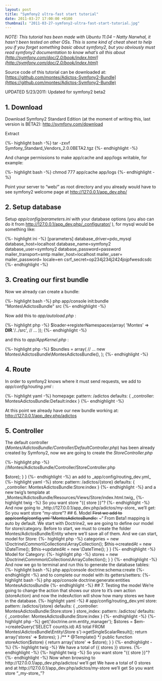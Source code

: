 ```yaml
---
layout: post
title: "Symfony2 ultra-fast start tutorial"
date: 2011-03-27 17:00:00 +0100
thumbnail: "2011-03-27-symfony2-ultra-fast-start-tutorial.jpg"
---
```

_NOTE: This tutorial has been made with Ubuntu 11.04 – Natty Narwhal, it hasn’t been tested on other OSs. This is some kind of cheat sheet to help you if you forget something basic about symfony2, but you obviously must read symfony2 documentation to know what’s all this about [http://symfony.com/doc/2.0/book/index.html](http://symfony.com/doc/2.0/book/index.html)_

Source code of this tutorial can be downloaded at: [https://github.com/montes/Adictos-Symfony2-Bundle](https://github.com/montes/Adictos-Symfony2-Bundle)

UPDATED 5/23/2011: Updated for symfony2 beta2

## 1. Download

Download Symfony2 Standard Edition (at the moment of writing this, last version is BETA2): http://symfony.com/download

Extract

{%- highlight bash -%}
tar -zxvf Symfony_Standard_Vendors_2.0.0BETA2.tgz
{%- endhighlight -%}

And change permissions to make app/cache and app/logs writable, for example:

{%- highlight bash -%}
chmod 777 app/cache app/logs
{%- endhighlight -%}

Point your server to “web/” as root directory and you already would have to see symfony2 welcome page at http://127.0.0.1/app_dev.php/

## 2. Setup database

Setup _app/config/parameters.ini_ with your database options (you also can do it from http://127.0.0.1/app_dev.php/_configurator/ ), for mysql would be something like:

{%- highlight ini -%}
[parameters]
    database_driver=pdo_mysql
    database_host=localhost
    database_name=symfony2
    database_user=symfony2
    database_password=password
    mailer_transport=smtp
    mailer_host=localhost
    mailer_user=
    mailer_password=
    locale=en
    csrf_secret=op234j234j2424jojpfwesdcsdc
{%- endhighlight -%}

## 3. Creating our first bundle

Now we already can create a bundle:

{%- highlight bash -%}
php app/console init:bundle "Montes\AdictosBundle" src
{%- endhighlight -%}

Now add this to _app/autoload.php_ :

{%- highlight php -%}
$loader->registerNamespaces(array(
    'Montes'                         => __DIR__.'/../src',
    // ...
));
{%- endhighlight -%}

and this to _app/AppKernel.php_ :

{%- highlight php -%}
$bundles = array(
    // ...
    new Montes\AdictosBundle\MontesAdictosBundle(),
);
{%- endhighlight -%}

## 4. Route

In order to symfony2 knows where it must send requests, we add to _app/config/routing.yml_ :

{%- highlight yaml -%}
homepage:
    pattern:  /adictos
    defaults: { _controller: MontesAdictosBundle:Default:index }
{%- endhighlight -%}

At this point we already have our new bundle working at: http://127.0.0.1/app_dev.php/adictos

## 5. Controller

The default controller (_Montes/AdictosBundle/Controller/DefaultController.php_) has been already created by Symfony2, now we are going to create the _StoreController.php_

{%- highlight php -%}
//Montes/AdictosBundle/Controller/StoreController.php
<?php

namespace Montes\AdictosBundle\Controller;

use Symfony\Bundle\FrameworkBundle\Controller\Controller;
use Sensio\Bundle\FrameworkExtraBundle\Configuration\Template;

class StoreController extends Controller
{
    /**
     * @Template()
     */
    public function indexAction($store)
    {
        return array('store' => $store);
    }
}
{%- endhighlight -%}

an add to _app/config/routing_dev.yml_

{%- highlight yaml -%}
store:
    pattern: /adictos/{store}
    defaults: { _controller: MontesAdictosBundle:Store:index }
{%- endhighlight -%}

and a new twig’s template at _Montes/AdictosBundle/Resources/Views/Store/index.html.twig_

{%- highlight twig -%}
So you want store "{{ store }}"?
{%- endhighlight -%}

And now going to _http://127.0.0.1/app_dev.php/adictos/my-store_ we’ll get:

So you want store “my-store”?

## 6. Model

<span style="text-decoration: line-through">First we add to app/config/config.yml “MontesAdictosBundle:</span> ~“ From Beta1 mapping is auto by default.

We start with Doctrine2, we are going to define our model for store/category. Before to start, we must to create the folder Montes/AdictosBundle/Entity where we’ll save all of them.

And we can start, model for Store:

{%- highlight php -%}
<?php
// Montes/AdictosBundle/Entity/Store.php

namespace Montes\AdictosBundle\Entity;

use Doctrine\ORM\Mapping as ORM;

/**
 * @ORM\Entity
 */
class Store
{
    /**
     * @ORM\Id
     * @ORM\Column(type="integer")
     * @ORM\GeneratedValue(strategy="AUTO")
     */
     protected $id;

    /**
     * @ORM\ManyToMany(targetEntity="Category")
     * @ORM\JoinTable(name="stores_categories",
     *      joinColumns={@ORM\JoinColumn(name="store_id", referencedColumnName="id")},
     *      inverseJoinColumns={@ORM\JoinColumn(name="category_id", referencedColumnName="id")})
     */
    protected $categories;

    /**
     * @ORM\Column(type="string", length="255")
     */
    protected $url;

    /**
     * @ORM\Column(type="string", length="255")
     */
    protected $name;

    /**
     * @ORM\Column(type="integer")
     */
    protected $clicks = 0;

    /**
     * @ORM\Column(type="boolean")
     */
    protected $validated = false;

    /**
     * @ORM\Column(type="integer")
     */
    protected $pcomments = 0;

    /**
     * @ORM\Column(type="integer")
     */
    protected $ncomments = 0;

    /**
     * @ORM\Column(type="boolean")
     */
    protected $active = false;

    /**
     * @ORM\Column(type="datetime", name="updated_at")
     */
    protected $updatedAt;

    /**
     * @ORM\Column(type="datetime", name="created_at")
     */
    protected $createdAt;

    public function __construct()
    {
        $this->categories = new \Doctrine\Common\Collections\ArrayCollection();
        $this->createdAt = new \DateTime();
        $this->updatedAt = new \DateTime();
    }
}
{%- endhighlight -%}

Model for Category:

{%- highlight php -%}
<?php
// Montes/AdictosBundle/Entity/Category.php

namespace Montes\AdictosBundle\Entity;

use Doctrine\ORM\Mapping as ORM;

/**
 * @ORM\Entity
 */
class Category
{
    /**
     * @ORM\Id
     * @ORM\Column(type="integer")
     * @ORM\GeneratedValue(strategy="AUTO")
     */
    protected $id;

    /**
     * @ORM\OneToMany(targetEntity="Category", mappedBy="parent")
     */
    protected $children;

    /**
     * @ORM\ManyToOne(targetEntity="Category", inversedBy="children")
     * @ORM\JoinColumn(name="parent_id", referencedColumnName="id")
     * @ORM\Column(nullable="true")
     */
    protected $parent;

    /**
     * @ORM\ManyToMany(targetEntity="Store", mappedBy="categories")
     */
    protected $stores;

    /**
     * @ORM\Column(type="string", length="255")
     */
    protected $name;

    /**
     * @ORM\Column(type="string", length="255", name="url_string", unique="true")
     */
    protected $urlString;

    public function __construct()
    {
        $this->stores = new \Doctrine\Commmon\Collections\ArrayCollection();
    }
}
{%- endhighlight -%}

And now we go to terminal and run this to generate the database tables:

{%- highlight bash -%}
php app/console doctrine:schema:create
{%- endhighlight -%}

and to complete our model with its getters/setters:

{%- highlight bash -%}
php app/console doctrine:generate:entities MontesAdictosBundle
{%- endhighlight -%}

## 7. Testing the model

We’re going to change the action that shows our store to it’s own action (storeAction) and now the indexAction will show how many stores we have in the database.

{%- highlight yaml -%}
# app/config/routing_dev.yml
store:
    pattern: /adictos/{store}
    defaults: { _controller: MontesAdictosBundle:Store:store }

store_index:
    pattern: /adictos/
    defaults: { _controller: MontesAdictosBundle:Store:index }
{%- endhighlight -%}

{%- highlight php -%}
<?php
// Montes/AdictosBundle/Controller/StoreController.php

namespace Montes\AdictosBundle\Controller;

use Symfony\Bundle\FrameworkBundle\Controller\Controller;
use Sensio\Bundle\FrameworkExtraBundle\Configuration\Template;

class StoreController extends Controller
{

    /**
     * @Template()
     */
    public function indexAction()
    {
        $em = $this->get('doctrine.orm.entity_manager');
        $stores = $em->createQuery('SELECT count(s.id) AS total FROM Montes\AdictosBundle\Entity\Store s')->getSingleScalarResult();
        return array('stores' => $stores);
    }

    /**
     * @Template()
     */
    public function storeAction($store)
    {
        return array('store' => $store);
    }
}
{%- endhighlight -%}

{%- highlight twig -%}
<!-- Montes/AdictosBundle/Resources/views/Store/index.html.twig -->
We have a total of {{ stores }} stores.
{%- endhighlight -%}

{%- highlight twig -%}
<!-- Montes/AdictosBundle/Resources/views/Store/store.html.twig -->
So you want store "{{ store }}"?
{%- endhighlight -%}

Now when browsing to http://127.0.0.1/app_dev.php/adictos/ we’ll get We have a total of 0 stores and at http://127.0.0.1/app_dev.php/adictos/my-store we’ll get So you want store “_my-store_”?
